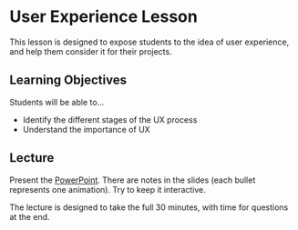 # User Experience Lesson
This lesson is designed to expose students to the idea of user experience, and help them consider it for their projects.

## Learning Objectives
Students will be able to...

- Identify the different stages of the UX process
- Understand the importance of UX

## Lecture
Present the [PowerPoint](Presentation.pptx). There are notes in the slides (each bullet represents one animation). Try to keep it interactive.

The lecture is designed to take the full 30 minutes, with time for questions at the end. 
